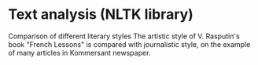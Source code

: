 # Text analysis (NLTK library)
 Comparison of different literary styles
 The artistic style of V. Rasputin's book "French Lessons" is compared with journalistic style, on the example of many articles in Kommersant newspaper.
